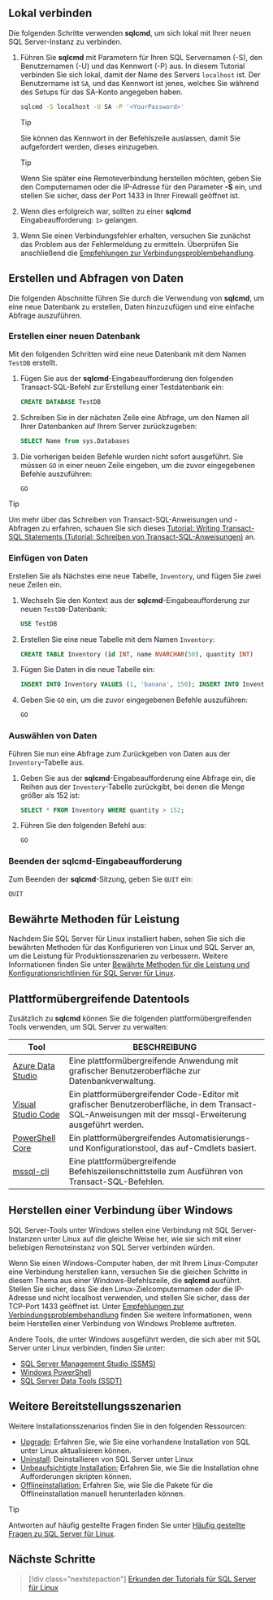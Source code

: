## <a name="connect-locally"></a>Lokal verbinden

Die folgenden Schritte verwenden **sqlcmd**, um sich lokal mit Ihrer neuen SQL Server-Instanz zu verbinden.

1. Führen Sie **sqlcmd** mit Parametern für Ihren SQL Servernamen (-S), den Benutzernamen (-U) und das Kennwort (-P) aus. In diesem Tutorial verbinden Sie sich lokal, damit der Name des Servers `localhost` ist. Der Benutzername ist `SA`, und das Kennwort ist jenes, welches Sie während des Setups für das SA-Konto angegeben haben.

   ```bash
   sqlcmd -S localhost -U SA -P '<YourPassword>'
   ```

   > [!TIP]
   > Sie können das Kennwort in der Befehlszeile auslassen, damit Sie aufgefordert werden, dieses einzugeben.

   > [!TIP]
   > Wenn Sie später eine Remoteverbindung herstellen möchten, geben Sie den Computernamen oder die IP-Adresse für den Parameter **-S** ein, und stellen Sie sicher, dass der Port 1433 in Ihrer Firewall geöffnet ist.

1. Wenn dies erfolgreich war, sollten zu einer **sqlcmd** Eingabeaufforderung: `1>` gelangen.

1. Wenn Sie einen Verbindungsfehler erhalten, versuchen Sie zunächst das Problem aus der Fehlermeldung zu ermitteln. Überprüfen Sie anschließend die [Empfehlungen zur Verbindungsproblembehandlung](../linux/sql-server-linux-troubleshooting-guide.md#connection).

## <a name="create-and-query-data"></a>Erstellen und Abfragen von Daten
Die folgenden Abschnitte führen Sie durch die Verwendung von **sqlcmd**, um eine neue Datenbank zu erstellen, Daten hinzuzufügen und eine einfache Abfrage auszuführen.

### <a name="create-a-new-database"></a>Erstellen einer neuen Datenbank

Mit den folgenden Schritten wird eine neue Datenbank mit dem Namen `TestDB` erstellt.

1. Fügen Sie aus der **sqlcmd**-Eingabeaufforderung den folgenden Transact-SQL-Befehl zur Erstellung einer Testdatenbank ein:

   ```sql
   CREATE DATABASE TestDB
   ```

1. Schreiben Sie in der nächsten Zeile eine Abfrage, um den Namen all Ihrer Datenbanken auf Ihrem Server zurückzugeben:

   ```sql
   SELECT Name from sys.Databases
   ```

1. Die vorherigen beiden Befehle wurden nicht sofort ausgeführt. Sie müssen `GO` in einer neuen Zeile eingeben, um die zuvor eingegebenen Befehle auszuführen:

   ```sql
   GO
   ```

> [!TIP]
> Um mehr über das Schreiben von Transact-SQL-Anweisungen und -Abfragen zu erfahren, schauen Sie sich dieses [Tutorial: Writing Transact-SQL Statements (Tutorial: Schreiben von Transact-SQL-Anweisungen)](../t-sql/tutorial-writing-transact-sql-statements.md) an.

### <a name="insert-data"></a>Einfügen von Daten

Erstellen Sie als Nächstes eine neue Tabelle, `Inventory`, und fügen Sie zwei neue Zeilen ein.

1. Wechseln Sie den Kontext aus der **sqlcmd**-Eingabeaufforderung zur neuen `TestDB`-Datenbank:

   ```sql
   USE TestDB
   ```

1. Erstellen Sie eine neue Tabelle mit dem Namen `Inventory`:

   ```sql
   CREATE TABLE Inventory (id INT, name NVARCHAR(50), quantity INT)
   ```

1. Fügen Sie Daten in die neue Tabelle ein:

   ```sql
   INSERT INTO Inventory VALUES (1, 'banana', 150); INSERT INTO Inventory VALUES (2, 'orange', 154);
   ```

1. Geben Sie `GO` ein, um die zuvor eingegebenen Befehle auszuführen:

   ```sql
   GO
   ```

### <a name="select-data"></a>Auswählen von Daten

Führen Sie nun eine Abfrage zum Zurückgeben von Daten aus der `Inventory`-Tabelle aus.

1. Geben Sie aus der **sqlcmd**-Eingabeaufforderung eine Abfrage ein, die Reihen aus der `Inventory`-Tabelle zurückgibt, bei denen die Menge größer als 152 ist:

   ```sql
   SELECT * FROM Inventory WHERE quantity > 152;
   ```

1. Führen Sie den folgenden Befehl aus:

   ```sql
   GO
   ```

### <a name="exit-the-sqlcmd-command-prompt"></a>Beenden der sqlcmd-Eingabeaufforderung

Zum Beenden der **sqlcmd**-Sitzung, geben Sie `QUIT` ein:

```sql
QUIT
```

## <a name="performance-best-practices"></a>Bewährte Methoden für Leistung

Nachdem Sie SQL Server für Linux installiert haben, sehen Sie sich die bewährten Methoden für das Konfigurieren von Linux und SQL Server an, um die Leistung für Produktionsszenarien zu verbessern. Weitere Informationen finden Sie unter [Bewährte Methoden für die Leistung und Konfigurationsrichtlinien für SQL Server für Linux](../linux/sql-server-linux-performance-best-practices.md).

## <a name="cross-platform-data-tools"></a>Plattformübergreifende Datentools

Zusätzlich zu **sqlcmd** können Sie die folgenden plattformübergreifenden Tools verwenden, um SQL Server zu verwalten:

| Tool | BESCHREIBUNG |
| ---- | ----------- |
| [Azure Data Studio](../azure-data-studio/index.yml) | Eine plattformübergreifende Anwendung mit grafischer Benutzeroberfläche zur Datenbankverwaltung. |
| [Visual Studio Code](../tools/visual-studio-code/sql-server-develop-use-vscode.md) | Ein plattformübergreifender Code-Editor mit grafischer Benutzeroberfläche, in dem Transact-SQL-Anweisungen mit der mssql-Erweiterung ausgeführt werden. |
| [PowerShell Core](../linux/sql-server-linux-manage-powershell-core.md) | Ein plattformübergreifendes Automatisierungs- und Konfigurationstool, das auf-Cmdlets basiert. |
| [mssql-cli](https://github.com/dbcli/mssql-cli/tree/master/doc) | Eine plattformübergreifende Befehlszeilenschnittstelle zum Ausführen von Transact-SQL-Befehlen. |

## <a name="connecting-from-windows"></a>Herstellen einer Verbindung über Windows

SQL Server-Tools unter Windows stellen eine Verbindung mit SQL Server-Instanzen unter Linux auf die gleiche Weise her, wie sie sich mit einer beliebigen Remoteinstanz von SQL Server verbinden würden.

Wenn Sie einen Windows-Computer haben, der mit Ihrem Linux-Computer eine Verbindung herstellen kann, versuchen Sie die gleichen Schritte in diesem Thema aus einer Windows-Befehlszeile, die **sqlcmd** ausführt. Stellen Sie sicher, dass Sie den Linux-Zielcomputernamen oder die IP-Adresse und nicht localhost verwenden, und stellen Sie sicher, dass der TCP-Port 1433 geöffnet ist. Unter [Empfehlungen zur Verbindungsproblembehandlung](../linux/sql-server-linux-troubleshooting-guide.md#connection) finden Sie weitere Informationen, wenn beim Herstellen einer Verbindung von Windows Probleme auftreten.

Andere Tools, die unter Windows ausgeführt werden, die sich aber mit SQL Server unter Linux verbinden, finden Sie unter:

- [SQL Server Management Studio (SSMS)](../linux/sql-server-linux-manage-ssms.md)
- [Windows PowerShell](../linux/sql-server-linux-manage-powershell.md)
- [SQL Server Data Tools (SSDT)](../linux/sql-server-linux-develop-use-ssdt.md)

## <a name="other-deployment-scenarios"></a>Weitere Bereitstellungsszenarien

Weitere Installationsszenarios finden Sie in den folgenden Ressourcen:

* [Upgrade](../linux/sql-server-linux-setup.md#upgrade): Erfahren Sie, wie Sie eine vorhandene Installation von SQL unter Linux aktualisieren können.
* [Uninstall](../linux/sql-server-linux-setup.md#uninstall): Deinstallieren von SQL Server unter Linux
* [Unbeaufsichtigte Installation:](../linux/sql-server-linux-setup.md#unattended) Erfahren Sie, wie Sie die Installation ohne Aufforderungen skripten können.
* [Offlineinstallation:](../linux/sql-server-linux-setup.md#offline) Erfahren Sie, wie Sie die Pakete für die Offlineinstallation manuell herunterladen können.

> [!TIP]
> Antworten auf häufig gestellte Fragen finden Sie unter [Häufig gestellte Fragen zu SQL Server für Linux](../linux/sql-server-linux-faq.yml).

## <a name="next-steps"></a>Nächste Schritte

> [!div class="nextstepaction"]
> [Erkunden der Tutorials für SQL Server für Linux](../linux/sql-server-linux-migrate-restore-database.md)